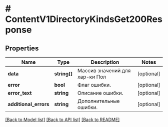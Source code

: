 # # ContentV1DirectoryKindsGet200Response

## Properties

Name | Type | Description | Notes
------------ | ------------- | ------------- | -------------
**data** | **string[]** | Массив значений для хар-ки Пол | [optional]
**error** | **bool** | Флаг ошибки. | [optional]
**error_text** | **string** | Описание ошибки. | [optional]
**additional_errors** | **string** | Дополнительные ошибки. | [optional]

[[Back to Model list]](../../README.md#models) [[Back to API list]](../../README.md#endpoints) [[Back to README]](../../README.md)
